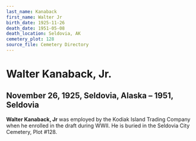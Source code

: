 ```yaml
---
last_name: Kanaback
first_name: Walter Jr
birth_date: 1925-11-26
death_date: 1951-05-08
death_location: Seldovia, AK
cemetery_plot: 128
source_file: Cemetery Directory
---
```

# Walter Kanaback, Jr.

## November 26, 1925, Seldovia, Alaska – 1951, Seldovia

**Walter Kanaback, Jr** was employed by the Kodiak Island Trading
Company when he enrolled in the draft during WWII. He is buried in the
Seldovia City Cemetery, Plot \#128.

